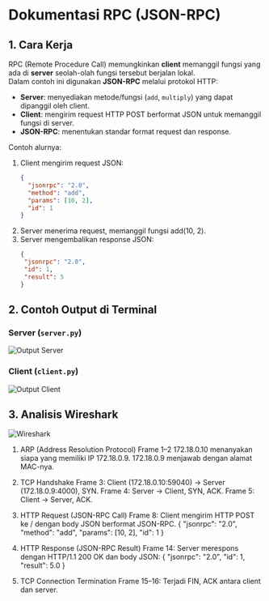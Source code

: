 # Dokumentasi RPC (JSON-RPC)

## 1. Cara Kerja
RPC (Remote Procedure Call) memungkinkan **client** memanggil fungsi yang ada di **server** seolah-olah fungsi tersebut berjalan lokal.  
Dalam contoh ini digunakan **JSON-RPC** melalui protokol HTTP:

- **Server**: menyediakan metode/fungsi (`add`, `multiply`) yang dapat dipanggil oleh client.
- **Client**: mengirim request HTTP POST berformat JSON untuk memanggil fungsi di server.
- **JSON-RPC**: menentukan standar format request dan response.

Contoh alurnya:
1. Client mengirim request JSON:
   ```json
   {
     "jsonrpc": "2.0",
     "method": "add",
     "params": [10, 2],
     "id": 1
   }
   ```
2. Server menerima request, memanggil fungsi add(10, 2).
3. Server mengembalikan response JSON:
    ```json
   {
     "jsonrpc": "2.0",
     "id": 1,
     "result": 5
   }
   ```

## 2. Contoh Output di Terminal

### Server (`server.py`)
![Output Server](../dokumentasi/rpc/server.png)  

### Client (`client.py`)
![Output Client](../dokumentasi/rpc/client.png)


## 3. Analisis Wireshark

![Wireshark](../dokumentasi/rpc/wireshark.png)

1. ARP (Address Resolution Protocol)
Frame 1–2
172.18.0.10 menanyakan siapa yang memiliki IP 172.18.0.9.
172.18.0.9 menjawab dengan alamat MAC-nya.

2. TCP Handshake
Frame 3: Client (172.18.0.10:59040) → Server (172.18.0.9:4000), SYN.
Frame 4: Server → Client, SYN, ACK.
Frame 5: Client → Server, ACK.

3. HTTP Request (JSON-RPC Call)
Frame 8: Client mengirim HTTP POST ke / dengan body JSON berformat JSON-RPC.
{
  "jsonrpc": "2.0",
  "method": "add",
  "params": [10, 2],
  "id": 1
}

4. HTTP Response (JSON-RPC Result)
Frame 14: Server merespons dengan HTTP/1.1 200 OK dan body JSON:
{
  "jsonrpc": "2.0",
  "id": 1,
  "result": 5.0
}

5. TCP Connection Termination
Frame 15–16: Terjadi FIN, ACK antara client dan server.